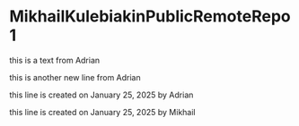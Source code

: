 # MikhailKulebiakinPublicRemoteRepo1

this is a text from Adrian

this is another new line from Adrian

this line is created on January 25, 2025 by Adrian

this line is created on January 25, 2025 by Mikhail